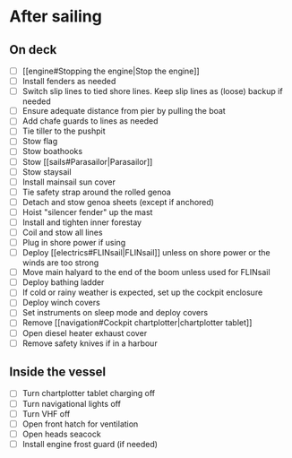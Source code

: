 # After sailing

## On deck

- [ ] [[engine#Stopping the engine|Stop the engine]]
- [ ] Install fenders as needed
- [ ] Switch slip lines to tied shore lines. Keep slip lines as (loose) backup if needed
- [ ] Ensure adequate distance from pier by pulling the boat
- [ ] Add chafe guards to lines as needed
- [ ] Tie tiller to the pushpit
- [ ] Stow flag
- [ ] Stow boathooks
- [ ] Stow [[sails#Parasailor|Parasailor]]
- [ ] Stow staysail
- [ ] Install mainsail sun cover
- [ ] Tie safety strap around the rolled genoa
- [ ] Detach and stow genoa sheets (except if anchored)
- [ ] Hoist "silencer fender" up the mast
- [ ] Install and tighten inner forestay
- [ ] Coil and stow all lines
- [ ] Plug in shore power if using
- [ ] Deploy [[electrics#FLINsail|FLINsail]] unless on shore power or the winds are too strong
- [ ] Move main halyard to the end of the boom unless used for FLINsail
- [ ] Deploy bathing ladder
- [ ] If cold or rainy weather is expected, set up the cockpit enclosure
- [ ] Deploy winch covers
- [ ] Set instruments on sleep mode and deploy covers
- [ ] Remove [[navigation#Cockpit chartplotter|chartplotter tablet]]
- [ ] Open diesel heater exhaust cover
- [ ] Remove safety knives if in a harbour

## Inside the vessel

- [ ] Turn chartplotter tablet charging off
- [ ] Turn navigational lights off
- [ ] Turn VHF off
- [ ] Open front hatch for ventilation
- [ ] Open heads seacock
- [ ] Install engine frost guard (if needed)